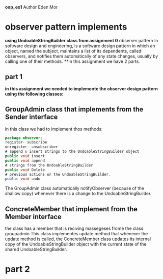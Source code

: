 **oop_ex1**
 Author Eden Mor
 # observer pattern implements
 **using UndoableStringBuilder class from assignment 0**
observer pattern In software design and engineering, is a software design pattern in which an object, named the subject, maintains a list of its dependents, called observers, and notifies them automatically of any state changes, usually by calling one of their methods.
**in this assignment we have 2 parts.
## part 1
**in this assignment we needed to implemente the observer design pattern using the following classes:**

## GroupAdmin class that implements from the Sender interface
in this class we had to implement thos methods:
```java
package observer;
register- subscribe 
unregister- unsubscriber 
# append & insert strings to the UndoableStringBuilder object
public void insert
public void append 
# strings from the UndoableStringBuilder
public void Delete
# previous actions on the UndoableStringBuilder.
public void undo
```
The GroupAdmin class automatically notifyObserver (because of the shallow copy) whenever there is a change to the UndoableStringBuilder.


## ConcreteMember that implement from the Member interface 
the class has a member that is reciving massegeses frome the class groupadmin 
This class implementes update method that whenever the update method is called, the ConcreteMember class updates its internal copy of the UndoableStringBuilder object with the current state of the shared UndoableStringBuilder. 

# part 2

